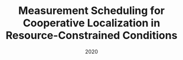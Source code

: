 ---
title: "Measurement Scheduling for Cooperative Localization in Resource-Constrained Conditions"
collection: publications
permalink: /publication/2020ICRA
excerpt: 'ICRA 2020'
date: 2020
venue: 'IEEE Robotics and Automation Letters'
paperurl: 'https://ieeexplore.ieee.org/abstract/document/8972554'
citation: 'Your Name, You. (2009). &quot;Paper Title Number 1.&quot; <i>Journal 1</i>. 1(1).'
---